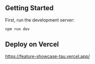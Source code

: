 
## Getting Started

First, run the development server:

```bash
npm run dev

```



## Deploy on Vercel

https://feature-showcase-tau.vercel.app/
